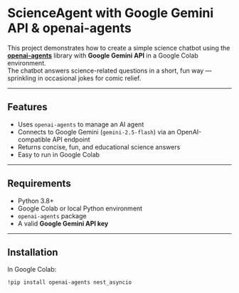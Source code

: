 # ScienceAgent with Google Gemini API & openai-agents

This project demonstrates how to create a simple science chatbot using the **[openai-agents](https://pypi.org/project/openai-agents/)** library with **Google Gemini API** in a Google Colab environment.  
The chatbot answers science-related questions in a short, fun way — sprinkling in occasional jokes for comic relief.  

---

## Features
- Uses `openai-agents` to manage an AI agent
- Connects to Google Gemini (`gemini-2.5-flash`) via an OpenAI-compatible API endpoint
- Returns concise, fun, and educational science answers
- Easy to run in Google Colab

---

## Requirements
- Python 3.8+
- Google Colab or local Python environment
- `openai-agents` package
- A valid **Google Gemini API key**

---

## Installation

In Google Colab:
```bash
!pip install openai-agents nest_asyncio
